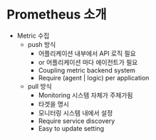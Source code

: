 # Prometheus 소개

- Metric 수집
  - push 방식
    - 어플리케이션 내부에서 API 로직 필요
    - or 어플리케이션 마다 에이전트가 필요
    - Coupling metric backend system
    - Require (agent | logic) per application
  - pull 방식
    - Monitoring 시스템 자체가 주체가됨
    - 타겟을 명시
    - 모니터링 시스템 내에서 설정
    - Require service discovery
    - Easy to update setting


